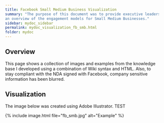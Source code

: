 ```yaml
---
title: Facebook Small Medium Business Visualization
summary: "The purpose of this document was to provide executive leadership with
an overview of the engagement models for Small Medium Businesses."
sidebar: mydoc_sidebar
permalink: mydoc_visualization_fb_smb.html
folder: mydoc
---
```


## Overview

This page shows a collection of images and examples from the knowledge base
I developed using a combination of Wiki syntax and HTML. Also, to stay compliant
with the NDA signed with Facebook, company sensitive information has been
blurred.

## Visualization

The image below was created using Adobe Illustrator. TEST

 {% include image.html file="fb_smb.jpg" alt="Example" %}

